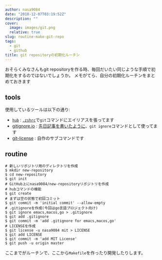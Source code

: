 ```yaml
---
author: nasa9084
date: "2018-12-07T03:19:52Z"
description: ""
cover:
  image: images/git.png
  relative: true
slug: routine-make-git-repo
tags:
  - git
  - github
title: git repositoryの初期化ルーチン
---
```



おそらくみなさんもgit repositoryを作る時、毎回だいたい同じような手順で初期化をするのではないでしょうか。
メモがてら、自分の初期化ルーチンをまとめておきます

## tools

使用しているツールは以下の通り:

* [`hub`](https://github.com/github/hub) : [`.zshrc`](https://github.com/nasa9084/dotfiles/blob/master/.zshrc#L152)で`git`コマンドにエイリアスを張ってます
* [gitignore.io](https://gitignore.io) : [先日記事を書いたように](/gitignore-from-cli/)、`git ignore`コマンドとして使ってます
* [git-license](https://github.com/nasa9084/git-license) : 自作のサブコマンドです

## routine

``` shell
# 新しいリポジトリ用のディレクトリを作成
$ mkdir new-repository
$ cd new-repository
$ git init
# GitHub上にnasa9084/new-repositoryリポジトリを作成
# hubコマンドの機能
$ git create
# まずは空の状態で初回コミット
$ git commit -m 'initial commit' --allow-empty
# .gitignoreを作成(今回はgo言語プロジェクト向け)
$ git ignore emacs,macos,go > .gitignore
$ git add .gitignore
$ git commit -m 'add .gitignore for emacs,macos,go'
# LICENSEを作成
$ git license -u nasa9084 mit > LICENSE
$ git add LICENSE
$ git commit -m 'add MIT License'
$ git push -u origin master
```

ここまでがルーチンで、ここから`Makefile`を作ったり開発したりします。



